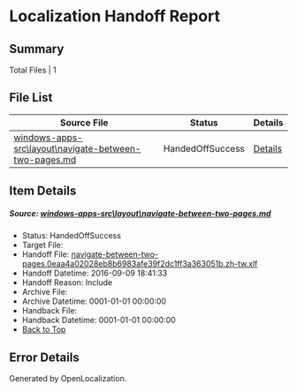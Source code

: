 # <a name='report-top'></a> Localization Handoff Report

## Summary
 Total Files | 1

## File List
 Source File | Status | Details 
 ----------- | ------ | ------- 
 [windows-apps-src\layout\navigate-between-two-pages.md](https://github.com/Microsoft/windows-apps/blob/0cf689ae9d74735f33baa85b3a8791a68a4467d4/windows-apps-src/layout/navigate-between-two-pages.md) | HandedOffSuccess | [Details](#d5ff0dfcb10c6977bb93f28cbf8631b9b5dfb83f4691)

## Item Details
##### <a name='d5ff0dfcb10c6977bb93f28cbf8631b9b5dfb83f4691'></a> Source: [windows-apps-src\layout\navigate-between-two-pages.md](https://github.com/Microsoft/windows-apps/blob/0cf689ae9d74735f33baa85b3a8791a68a4467d4/windows-apps-src/layout/navigate-between-two-pages.md)
* Status: HandedOffSuccess
* Target File: 
* Handoff File: [navigate-between-two-pages.0eaa4a02028eb8b6983afe39f2dc1ff3a363051b.zh-tw.xlf](https://github.com/Microsoft/WDG.handoff/blob/014ba38da138f9eb67e2ee408034dee9abee6aac/ol-handoff/Microsoft/windows-apps.zh-tw/master/navigate-between-two-pages.0eaa4a02028eb8b6983afe39f2dc1ff3a363051b.zh-tw.xlf)
* Handoff Datetime: 2016-09-09 18:41:33
* Handoff Reason: Include
* Archive File: 
* Archive Datetime: 0001-01-01 00:00:00
* Handback File: 
* Handback Datetime: 0001-01-01 00:00:00
* [Back to Top](#report-top)


## Error Details

Generated by OpenLocalization.
